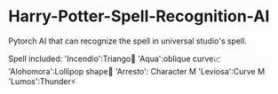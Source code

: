 # Harry-Potter-Spell-Recognition-AI
Pytorch AI that can recognize the spell in universal studio's spell.

Spell included:
'Incendio':Triango🔺
'Aqua':oblique curve📈
'Alohomora':Lollipop shape🍭
'Arresto': Character M
'Leviosa':Curve M
'Lumos':Thunder⚡
